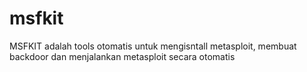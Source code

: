 # msfkit
MSFKIT adalah tools otomatis untuk mengisntall metasploit, membuat backdoor dan menjalankan metasploit secara otomatis
